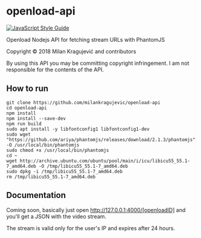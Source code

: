 # openload-api

[![JavaScript Style Guide](https://cdn.rawgit.com/standard/standard/master/badge.svg)](https://github.com/standard/standard)

Openload Nodejs API for fetching stream URLs with PhantomJS

Copyright © 2018 Milan Kragujević and contributors

By using this API you may be committing copyright infringement. I am not responsible for the contents of the API.


## How to run

```
git clone https://github.com/milankragujevic/openload-api
cd openload-api
npm install 
npm install --save-dev 
npm run build
sudo apt install -y libfontconfig1 libfontconfig1-dev
sudo wget "https://github.com/ariya/phantomjs/releases/download/2.1.3/phantomjs" -O /usr/local/bin/phantomjs
sudo chmod +x /usr/local/bin/phantomjs
cd ~
wget http://archive.ubuntu.com/ubuntu/pool/main/i/icu/libicu55_55.1-7_amd64.deb -O /tmp/libicu55_55.1-7_amd64.deb
sudo dpkg -i /tmp/libicu55_55.1-7_amd64.deb
rm /tmp/libicu55_55.1-7_amd64.deb
```

## Documentation

Coming soon, basically just open http://127.0.0.1:4000/[openloadID] and you'll get a JSON with the video stream. 

The stream is valid only for the user's IP and expires after 24 hours.

